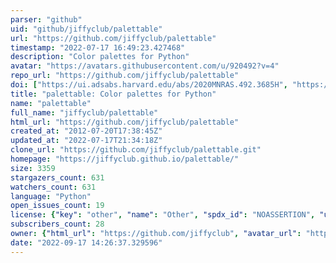 ```yaml
---
parser: "github"
uid: "github/jiffyclub/palettable"
url: "https://github.com/jiffyclub/palettable"
timestamp: "2022-07-17 16:49:23.427468"
description: "Color palettes for Python"
avatar: "https://avatars.githubusercontent.com/u/920492?v=4"
repo_url: "https://github.com/jiffyclub/palettable"
doi: ["https://ui.adsabs.harvard.edu/abs/2020MNRAS.492.3685H", "https://ui.adsabs.harvard.edu/abs/2022ascl.soft02005D/abstract"]
title: "palettable: Color palettes for Python"
name: "palettable"
full_name: "jiffyclub/palettable"
html_url: "https://github.com/jiffyclub/palettable"
created_at: "2012-07-20T17:38:45Z"
updated_at: "2022-07-17T21:34:18Z"
clone_url: "https://github.com/jiffyclub/palettable.git"
homepage: "https://jiffyclub.github.io/palettable/"
size: 3359
stargazers_count: 631
watchers_count: 631
language: "Python"
open_issues_count: 19
license: {"key": "other", "name": "Other", "spdx_id": "NOASSERTION", "url": null, "node_id": "MDc6TGljZW5zZTA="}
subscribers_count: 28
owner: {"html_url": "https://github.com/jiffyclub", "avatar_url": "https://avatars.githubusercontent.com/u/920492?v=4", "login": "jiffyclub", "type": "User"}
date: "2022-09-17 14:26:37.329596"
---
```

